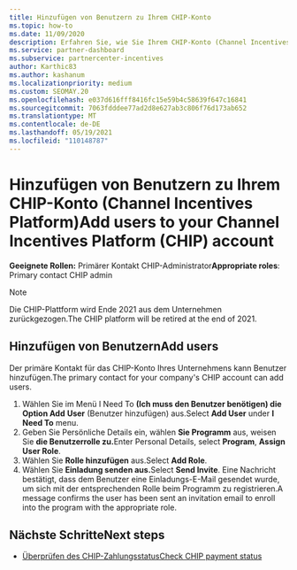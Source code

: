 ```yaml
---
title: Hinzufügen von Benutzern zu Ihrem CHIP-Konto
ms.topic: how-to
ms.date: 11/09/2020
description: Erfahren Sie, wie Sie Ihrem CHIP-Konto (Channel Incentives Platform) Benutzer hinzufügen. Beachten Sie, dass die CHIP-Plattform Ende 2021 aus dem Unternehmen 2021 zurückgezogen wird.
ms.service: partner-dashboard
ms.subservice: partnercenter-incentives
author: Karthic83
ms.author: kashanum
ms.localizationpriority: medium
ms.custom: SEOMAY.20
ms.openlocfilehash: e037d616fff8416fc15e59b4c58639f647c16841
ms.sourcegitcommit: 7063fdddee77ad2d8e627ab3c806f76d173ab652
ms.translationtype: MT
ms.contentlocale: de-DE
ms.lasthandoff: 05/19/2021
ms.locfileid: "110148787"
---
```

# <a name="add-users-to-your-channel-incentives-platform-chip-account"></a><span data-ttu-id="1afcb-104">Hinzufügen von Benutzern zu Ihrem CHIP-Konto (Channel Incentives Platform)</span><span class="sxs-lookup"><span data-stu-id="1afcb-104">Add users to your Channel Incentives Platform (CHIP) account</span></span>

<span data-ttu-id="1afcb-105">**Geeignete Rollen:** Primärer Kontakt CHIP-Administrator</span><span class="sxs-lookup"><span data-stu-id="1afcb-105">**Appropriate roles**: Primary contact CHIP admin</span></span>
 
>[!NOTE]
><span data-ttu-id="1afcb-106">Die CHIP-Plattform wird Ende 2021 aus dem Unternehmen zurückgezogen.</span><span class="sxs-lookup"><span data-stu-id="1afcb-106">The CHIP platform will be retired at the end of 2021.</span></span>

## <a name="add-users"></a><span data-ttu-id="1afcb-107">Hinzufügen von Benutzern</span><span class="sxs-lookup"><span data-stu-id="1afcb-107">Add users</span></span>

<span data-ttu-id="1afcb-108">Der primäre Kontakt für das CHIP-Konto Ihres Unternehmens kann Benutzer hinzufügen.</span><span class="sxs-lookup"><span data-stu-id="1afcb-108">The primary contact for your company's CHIP account can add users.</span></span>

1. <span data-ttu-id="1afcb-109">Wählen Sie im Menü I Need To **(Ich muss den Benutzer benötigen) die Option Add** **User** (Benutzer hinzufügen) aus.</span><span class="sxs-lookup"><span data-stu-id="1afcb-109">Select **Add User** under **I Need To** menu.</span></span>
2. <span data-ttu-id="1afcb-110">Geben Sie Persönliche Details ein, wählen **Sie Programm** aus, weisen Sie **die Benutzerrolle zu.**</span><span class="sxs-lookup"><span data-stu-id="1afcb-110">Enter Personal Details, select **Program**, **Assign User Role**.</span></span>
3. <span data-ttu-id="1afcb-111">Wählen Sie **Rolle hinzufügen** aus.</span><span class="sxs-lookup"><span data-stu-id="1afcb-111">Select **Add Role**.</span></span>
4. <span data-ttu-id="1afcb-112">Wählen Sie **Einladung senden aus.**</span><span class="sxs-lookup"><span data-stu-id="1afcb-112">Select **Send Invite**.</span></span>
<span data-ttu-id="1afcb-113">Eine Nachricht bestätigt, dass dem Benutzer eine Einladungs-E-Mail gesendet wurde, um sich mit der entsprechenden Rolle beim Programm zu registrieren.</span><span class="sxs-lookup"><span data-stu-id="1afcb-113">A message confirms the user has been sent an invitation email to enroll into the program with the appropriate role.</span></span>

## <a name="next-steps"></a><span data-ttu-id="1afcb-114">Nächste Schritte</span><span class="sxs-lookup"><span data-stu-id="1afcb-114">Next steps</span></span>

- [<span data-ttu-id="1afcb-115">Überprüfen des CHIP-Zahlungsstatus</span><span class="sxs-lookup"><span data-stu-id="1afcb-115">Check CHIP payment status</span></span>](chip-payment-status.md)